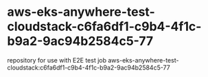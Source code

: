 # aws-eks-anywhere-test-cloudstack-c6fa6df1-c9b4-4f1c-b9a2-9ac94b2584c5-77
repository for use with E2E test job aws-eks-anywhere-test-cloudstack:c6fa6df1-c9b4-4f1c-b9a2-9ac94b2584c5-77
